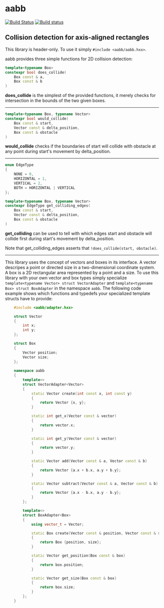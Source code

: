 # aabb

[![Build Status](https://travis-ci.org/butzsch/aabb.svg?branch=master)](https://travis-ci.org/butzsch/aabb)
[![Build status](https://ci.appveyor.com/api/projects/status/ghavo0qdlefr0vx3?svg=true)](https://ci.appveyor.com/project/butzsch/aabb)

## Collision detection for axis-aligned rectangles

This library is header-only. To use it simply `#include <aabb/aabb.hxx>`.

aabb provides three simple functions for 2D collision detection:

```c++
template<typename Box>
constexpr bool does_collide(
    Box const & a,
    Box const & b
)
```
**does_collide** is the simplest of the provided functions, it merely checks for intersection in the bounds of the two given boxes.

---

```c++
template<typename Box, typename Vector>
constexpr bool would_collide(
    Box const & start,
    Vector const & delta_position,
    Box const & obstacle
)
```
**would_collide** checks if the boundaries of start will collide with obstacle at any point during start's movement by delta_position.

---

```c++
enum EdgeType
{
    NONE = 0,
    HORIZONTAL = 1,
    VERTICAL = 2,
    BOTH = HORIZONTAL | VERTICAL
};

template<typename Box, typename Vector>
constexpr EdgeType get_colliding_edges(
    Box const & start,
    Vector const & delta_position,
    Box const & obstacle
)
```
**get_colliding** can be used to tell with which edges start and obstacle will collide first during start's movement by delta_position.

Note that get_colliding_edges asserts that `!does_collide(start, obstacle)`.

---

This library uses the concept of vectors and boxes in its interface. A vector descripes a point or directed size in a two-dimensional coordinate system. A box is a 2D rectangular area represented by a point and a size.
To use this library with your own vector and box types simply specialize `template<typename Vector> struct VectorAdapter` and `template<typename Box> struct BoxAdapter` in the namespace `aabb`. The following code example shows which functions and typedefs your specialized template structs have to provide:

```c++
    #include <aabb/adapter.hxx>

    struct Vector
    {
        int x;
        int y;
    };

    struct Box
    {
        Vector position;
        Vector size;
    };
    
    namespace aabb
    {
        template<>
        struct VectorAdapter<Vector>
        {
            static Vector create(int const x, int const y)
            {
                return Vector {x, y};
            }

            static int get_x(Vector const & vector)
            {
                return vector.x;
            }

            static int get_y(Vector const & vector)
            {
                return vector.y;
            }

            static Vector add(Vector const & a, Vector const & b)
            {
                return Vector {a.x + b.x, a.y + b.y};
            }

            static Vector subtract(Vector const & a, Vector const & b)
            {
                return Vector {a.x - b.x, a.y - b.y};
            }
        };

        template<>
        struct BoxAdapter<Box>
        {
            using vector_t = Vector;

            static Box create(Vector const & position, Vector const & size)
            {
                return Box {position, size};
            }

            static Vector get_position(Box const & box)
            {
                return box.position;
            }

            static Vector get_size(Box const & box)
            {
                return box.size;
            }
        };
    }
```
